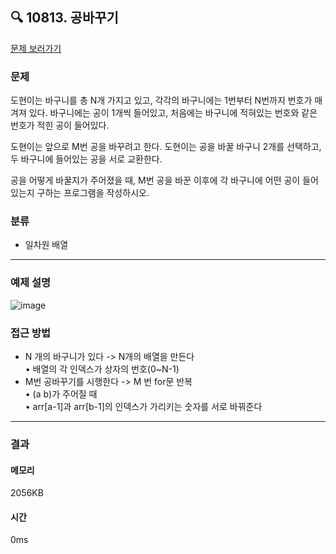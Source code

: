 ## 🔍 10813. 공바꾸기
[문제 보러가기](https://www.acmicpc.net/problem/10813)
### 문제
도현이는 바구니를 총 N개 가지고 있고, 각각의 바구니에는 1번부터 N번까지 번호가 매겨져 있다. 바구니에는 공이 1개씩 들어있고, 처음에는 바구니에 적혀있는 번호와 같은 번호가 적힌 공이 들어있다.

도현이는 앞으로 M번 공을 바꾸려고 한다. 도현이는 공을 바꿀 바구니 2개를 선택하고, 두 바구니에 들어있는 공을 서로 교환한다.

공을 어떻게 바꿀지가 주어졌을 때, M번 공을 바꾼 이후에 각 바구니에 어떤 공이 들어있는지 구하는 프로그램을 작성하시오.

### 분류
- 일차원 배열
---
### 예제 설명
![image](https://github.com/user-attachments/assets/8e9fba8b-e24c-48c2-858f-76bc31a7f41c)

### 접근 방법  
- N 개의 바구니가 있다 -> N개의 배열을 만든다  
• 배열의 각 인덱스가 상자의 번호(0~N-1)  
- M번 공바꾸기를 시행한다 -> M 번 for문 반복    
• (a b)가 주어질 때    
• arr[a-1]과 arr[b-1]의 인덱스가 가리키는 숫자를 서로 바꿔준다    
---
### 결과
#### 메모리
2056KB
#### 시간
0ms
